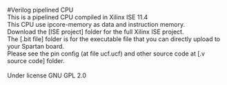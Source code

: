 #Verilog pipelined CPU<br />
This is a pipelined CPU compiled in Xilinx ISE 11.4<br />
This CPU use ipcore-memory as data and instruction memory.<br />
Download the [ISE project] folder for the full Xilinx ISE project.<br />
The [.bit file] folder is for the executable file that you can directly upload to your Spartan board.<br />
Please see the pin config (at file ucf.ucf) and other source code at [.v source code] folder.<br />
<br />
Under license GNU GPL 2.0
